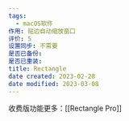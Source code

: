 ```yaml
---
tags:
  - macOS软件
作用: 贴边自动缩放窗口
评价: 5
设置同步: 不需要
是否已备份:
是否已重装:
title: Rectangle
date created: 2023-02-28
date modified: 2023-03-08
---
```


收费版功能更多：[[Rectangle Pro]]
